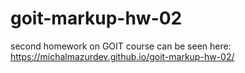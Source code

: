 # goit-markup-hw-02

second homework on GOIT course
can be seen here: https://michalmazurdev.github.io/goit-markup-hw-02/
